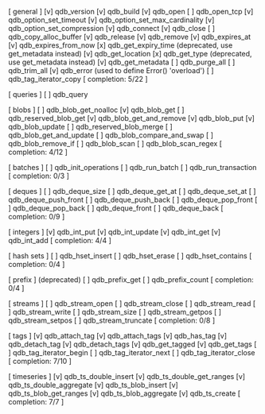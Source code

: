 [ general ]
    [v] qdb_version
    [v] qdb_build
    [v] qdb_open
    [ ] qdb_open_tcp
    [v] qdb_option_set_timeout
    [v] qdb_option_set_max_cardinality
    [v] qdb_option_set_compression
    [v] qdb_connect
    [v] qdb_close
    [ ] qdb_copy_alloc_buffer
    [v] qdb_release
    [v] qdb_remove
    [v] qdb_expires_at
    [v] qdb_expires_from_now
    [x] qdb_get_expiry_time (deprecated, use get_metadata instead)
    [v] qdb_get_location
    [x] qdb_get_type (deprecated, use get_metadata instead)
    [v] qdb_get_metadata
    [ ] qdb_purge_all
    [ ] qdb_trim_all
    [v] qdb_error (used to define Error() 'overload')
    [ ] qdb_tag_iterator_copy
[ completion: 5/22 ]

[ queries ]
    [ ] qdb_query

[ blobs ]
    [ ] qdb_blob_get_noalloc
    [v] qdb_blob_get
    [ ] qdb_reserved_blob_get
    [v] qdb_blob_get_and_remove
    [v] qdb_blob_put
    [v] qdb_blob_update
    [ ] qdb_reserved_blob_merge
    [ ] qdb_blob_get_and_update
    [ ] qdb_blob_compare_and_swap
    [ ] qdb_blob_remove_if
    [ ] qdb_blob_scan
    [ ] qdb_blob_scan_regex
[ completion: 4/12 ]

[ batches ]
    [ ] qdb_init_operations
    [ ] qdb_run_batch
    [ ] qdb_run_transaction
[ completion: 0/3 ]

[ deques ]
    [ ] qdb_deque_size
    [ ] qdb_deque_get_at
    [ ] qdb_deque_set_at
    [ ] qdb_deque_push_front
    [ ] qdb_deque_push_back
    [ ] qdb_deque_pop_front
    [ ] qdb_deque_pop_back
    [ ] qdb_deque_front
    [ ] qdb_deque_back
[ completion: 0/9 ]

[ integers ]
    [v] qdb_int_put
    [v] qdb_int_update
    [v] qdb_int_get
    [v] qdb_int_add
[ completion: 4/4 ]

[ hash sets ]
    [ ] qdb_hset_insert
    [ ] qdb_hset_erase
    [ ] qdb_hset_contains
[ completion: 0/4 ]

[ prefix ] (deprecated)
    [ ] qdb_prefix_get
    [ ] qdb_prefix_count
[ completion: 0/4 ]

[ streams ]
    [ ] qdb_stream_open
    [ ] qdb_stream_close
    [ ] qdb_stream_read
    [ ] qdb_stream_write
    [ ] qdb_stream_size
    [ ] qdb_stream_getpos
    [ ] qdb_stream_setpos
    [ ] qdb_stream_truncate
[ completion: 0/8 ]

[ tags ]
    [v] qdb_attach_tag
    [v] qdb_attach_tags
    [v] qdb_has_tag
    [v] qdb_detach_tag
    [v] qdb_detach_tags
    [v] qdb_get_tagged
    [v] qdb_get_tags
    [ ] qdb_tag_iterator_begin
    [ ] qdb_tag_iterator_next
    [ ] qdb_tag_iterator_close
[ completion: 7/10 ]

[ timeseries ]
    [v] qdb_ts_double_insert
    [v] qdb_ts_double_get_ranges
    [v] qdb_ts_double_aggregate
    [v] qdb_ts_blob_insert
    [v] qdb_ts_blob_get_ranges
    [v] qdb_ts_blob_aggregate
    [v] qdb_ts_create
[ completion: 7/7 ]